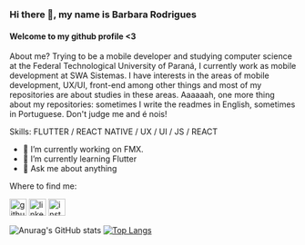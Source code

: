 ### Hi there 👋, my name is Barbara Rodrigues
#### Welcome to my github profile <3
About me? Trying to be a mobile developer and studying computer science at the Federal Technological University of Paraná, I currently work as mobile development at SWA Sistemas.
I have interests in the areas of mobile development, UX/UI, front-end among other things and most of my repositories are about studies in these areas.
Aaaaaah, one more thing about my repositories: sometimes I write the readmes in English, sometimes in Portuguese. Don't judge me and é nois!

Skills: FLUTTER / REACT NATIVE / UX / UI / JS / REACT

- 🔭 I’m currently working on FMX. 
- 🌱 I’m currently learning Flutter 
- 💬 Ask me about anything 

Where to find me:

[<img src='https://cdn.jsdelivr.net/npm/simple-icons@3.0.1/icons/github.svg' alt='github' height='30'>](https://github.com/BarbaraLest)  [<img src='https://cdn.jsdelivr.net/npm/simple-icons@3.0.1/icons/linkedin.svg' alt='linkedin' height='30'>](https://www.linkedin.com/in/https://www.linkedin.com/in/barbara-rodrigues-1231b2156//)  [<img src='https://cdn.jsdelivr.net/npm/simple-icons@3.0.1/icons/instagram.svg' alt='instagram' height='30'>](https://www.instagram.com/https://www.instagram.com/barbara__rs//)  

![Anurag's GitHub stats](https://github-readme-stats.vercel.app/api?username=BarbaraLest&show_icons=true&theme=jolly&include_all_commits&count_private) [![Top Langs](https://github-readme-stats.vercel.app/api/top-langs/?username=BarbaraLest&layout=compact)](https://github.com/BarbaraLest/github-readme-stats)
